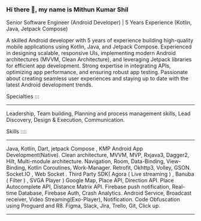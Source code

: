 ### Hi there 👋, my name is Mithun Kumar Shil
Senior Software Engineer (Android Developer) | 5 Years Experience (Kotlin, Java, Jetpack Compose)

A skilled Android developer with 5 years of experience building high-quality mobile applications using Kotlin, Java, and Jetpack Compose. Experienced in designing scalable, responsive UIs, implementing modern Android architectures (MVVM, Clean Architecture), and leveraging Jetpack libraries for efficient app development. Strong expertise in integrating APIs, optimizing app performance, and ensuring robust app testing. Passionate about creating seamless user experiences and staying up to date with the latest Android development trends.



Specialties :::
______________________________________________________________________________________

Leadership,
Team building,
Planning and process management skills,
Lead Discovery,
Design & Execution,
Communication.


Skills ::::
_____________________________________________________________________________________

Java, Kotlin, Dart, jetpack Compose , KMP
Android App Development(Native).
Clean architecture, MVVM, MVP, Rxjava3, Dagger2, Hilt, Multi-module architecture.
Navigation, Room, Data-Binding, View-Binding, Kotlin Coroutines, Work-Manager.
Retrofit, Okhttp3, Volley, GSON.
Socket.IO , Web Socket .
Third Party SDK( Agora ( Live streaming ) , Banuba ( Filter ) , SVGA Player )
Google Map, Place API, Direction API.
Place Autocomplete API, Distance Matrix API.
Firebase push notification, Real-time Database, Firebase Auth, Crash Analytics.
Android Service, Broadcast receiver, Video Streaming(Exo-Player), Notification.
Code Obfuscation using Proguard and R8.
Figma, Slack, Jira, Trello, Git, Click up.

__________________________________________________________________________________

